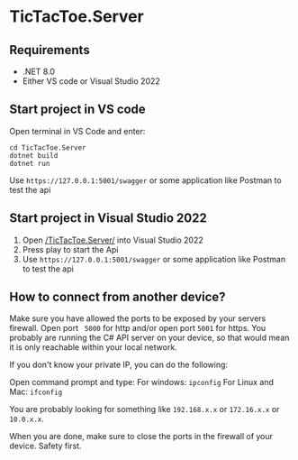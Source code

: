 # TicTacToe.Server

## Requirements

- .NET 8.0
- Either VS code or Visual Studio 2022

## Start project in VS code

Open terminal in VS Code and enter:

```
cd TicTacToe.Server
dotnet build
dotnet run
```

Use `https://127.0.0.1:5001/swagger` or some application like Postman to test the api

## Start project in Visual Studio 2022
1. Open [/TicTacToe.Server/](TicTacToe.Server) into Visual Studio 2022
2. Press play to start the Api
3. Use `https://127.0.0.1:5001/swagger` or some application like Postman to test the api

## How to connect from another device?

Make sure you have allowed the ports to be exposed by your servers firewall. Open port ` 5000` for http and/or open port `5001` for https. You probably are running the C# API server on your device, so that would mean it is only reachable within your local network.

If you don't know your private IP, you can do the following:

Open command prompt and type:
For windows: `ipconfig`
For Linux and Mac: `ifconfig`

You are probably looking for something like `192.168.x.x` or `172.16.x.x` or `10.0.x.x`.

When you are done, make sure to close the ports in the firewall of your device. Safety first.
